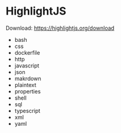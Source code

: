 # HighlightJS

Download: https://highlightjs.org/download

-   bash
-   css
-   dockerfile
-   http
-   javascript
-   json
-   makrdown
-   plaintext
-   properties
-   shell
-   sql
-   typescript
-   xml
-   yaml
